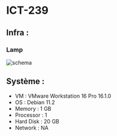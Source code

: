 # ICT-239

## Infra :

### Lamp
![schema](Images/Schema.png)

## Système :
- VM : VMware Workstation 16 Pro 16.1.0
- OS : Debian 11.2
- Memory : 1 GB
- Processor : 1
- Hard Disk : 20 GB
- Network : NA